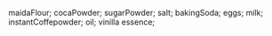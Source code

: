 maidaFlour;
cocaPowder;
sugarPowder;
salt;
bakingSoda;
eggs;
milk;
instantCoffepowder;
oil;
 vinilla essence;

